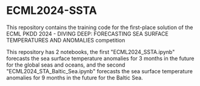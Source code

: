 # ECML2024-SSTA
This repository contains the training code for the first-place solution of the ECML PKDD 2024 - DIVING DEEP: FORECASTING SEA SURFACE TEMPERATURES AND ANOMALIES competition

This repository has 2 notebooks, the first "ECML2024_SSTA.ipynb" forecasts the sea surface temperature anomalies for 3 months in the future for the global seas and oceans, and the second "ECML2024_STA_Baltic_Sea.ipynb" forecasts the sea surface temperature anomalies for 9 months in the future for the Baltic Sea.
